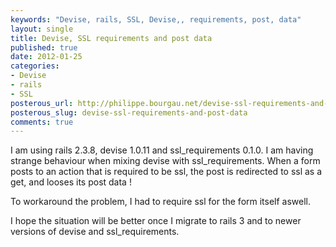 ```yaml
---
keywords: "Devise, rails, SSL, Devise,, requirements, post, data"
layout: single
title: Devise, SSL requirements and post data
published: true
date: 2012-01-25
categories:
- Devise
- rails
- SSL
posterous_url: http://philippe.bourgau.net/devise-ssl-requirements-and-post-data
posterous_slug: devise-ssl-requirements-and-post-data
comments: true
---
```

I am using rails 2.3.8, devise 1.0.11 and ssl_requirements 0.1.0. I am having strange behaviour when mixing devise with ssl_requirements. When a form posts to an action that is required to be ssl, the post is redirected to ssl as a get, and looses its post data !

To workaround the problem, I had to require ssl for the form itself aswell.

I hope the situation will be better once I migrate to rails 3 and to newer versions of devise and ssl_requirements.
